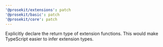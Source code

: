 ```yaml
---
'@prosekit/extensions': patch
'@prosekit/basic': patch
'@prosekit/core': patch
---
```


Explicitly declare the return type of extension functions. This would make TypeScript easier to infer extension types.
